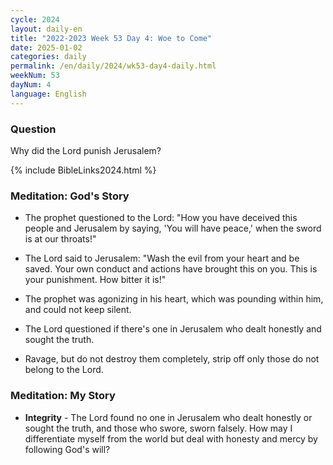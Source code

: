 ```yaml
---
cycle: 2024
layout: daily-en
title: "2022-2023 Week 53 Day 4: Woe to Come"
date: 2025-01-02
categories: daily
permalink: /en/daily/2024/wk53-day4-daily.html
weekNum: 53
dayNum: 4
language: English
---
```


### Question     
Why did the Lord punish Jerusalem?

{% include BibleLinks2024.html %} 

### Meditation: God's Story   
+ The prophet questioned to the Lord: "How you have deceived this people and Jerusalem by saying, 'You will have peace,' when the sword is at our throats!" 

+ The Lord said to Jerusalem: "Wash the evil from your heart and be saved. Your own conduct and actions have brought this on you. This is your punishment. How bitter it is!" 

+ The prophet was agonizing in his heart, which was pounding within him, and could not keep silent. 

+ The Lord questioned if there's one in Jerusalem who dealt honestly and sought the truth. 

+ Ravage, but do not destroy them completely, strip off only those do not belong to the Lord. 

### Meditation: My Story   
+ **Integrity** - The Lord found no one in Jerusalem who dealt honestly or sought the truth, and those who swore, sworn falsely. How may I differentiate myself from the world but deal with honesty and mercy by following God's will? 
